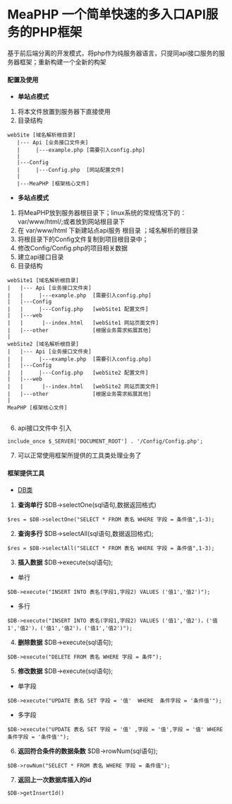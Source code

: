 # MeaPHP 一个简单快速的多入口API服务的PHP框架 #

基于前后端分离的开发模式，将php作为纯服务器语言，只提同api接口服务的服务器框架；重新构建一个全新的构架

#### 配置及使用 ####
+ **单站点模式**
1. 将本文件放置到服务器下直接使用
2.  目录结构
```
webSite [域名解析根目录]
   |--- Api [业务接口文件夹]
   |     |---example.php [需要引入config.php]
   |
   |---Config
   |     |---Config.php  [网站配置文件]
   |
   |---MeaPHP [框架核心文件]
```

+ **多站点模式**

1. 将MeaPHP放到服务器根目录下；linux系统的常规情况下的：var/www/html/;或者放到网站根目录下
2. 在 var/www/html 下新建站点api服务 根目录 ；域名解析的根目录
3. 将根目录下的Config文件复制到项目根目录中；
4. 修改Config/Config.php的项目相关数据
5. 建立api接口目录
6. 目录结构
```
webSite1 [域名解析根目录]
|   |--- Api [业务接口文件夹]
|   |     |---example.php  [需要引入config.php]
|   |---Config
|   |     |---Config.php   [webSite1 配置文件]
|   |---web
|   |      |--index.html   [webSite1 网站页面文件]
|   |---other              [根据业务需求拓展其他]
|
webSite2 [域名解析根目录]
|   |--- Api [业务接口文件夹]
|   |     |---example.php  [需要引入config.php]
|   |---Config
|   |     |---Config.php   [webSite2 配置文件]
|   |---web
|   |      |--index.html   [webSite2 网站页面文件]
|   |---other              [根据业务需求拓展其他]
|
MeaPHP [框架核心文件]


```

6. api接口文件中 引入
````
include_once $_SERVER['DOCUMENT_ROOT'] . '/Config/Config.php';
````
7. 可以正常使用框架所提供的工具类处理业务了

#### 框架提供工具 ####
* [DB类](#1)
1.  **查询单行**
$DB->selectOne(sql语句,数据返回格式)
```
$res = $DB->selectOne("SELECT * FROM 表名 WHERE 字段 = 条件值",1-3);
```
2. **查询多行**
$DB->selectAll(sql语句,数据返回格式);
````
$res = $DB->selectAll("SELECT * FROM 表名 WHERE 字段 = 条件值",1-3);
````
3. **插入数据**
$DB->execute(sql语句);
 + 单行
```
$DB->execute("INSERT INTO 表名(字段1,字段2) VALUES ('值1','值2')");
```
 + 多行
````
$DB->execute("INSERT INTO 表名(字段1,字段2) VALUES ('值1','值2')，('值1','值2')，('值1','值2')，('值1','值2')");
````
4.   **删除数据**
$DB->execute(sql语句);
```
$DB->execute("DELETE FROM 表名 WHERE 字段 = 条件");
```
5. **修改数据**
$DB->execute(sql语句);
+ 单字段
```
$DB->execute("UPDATE 表名 SET 字段 = '值'  WHERE  条件字段 = '条件值'");
```
+ 多字段
```
$DB->execute("UPDATE 表名 SET 字段 = '值' ,字段 = '值',字段 = '值' WHERE  条件字段 = '条件值'");
```
6. **返回符合条件的数据条数**
$DB->rowNum(sql语句);
```
$DB->rowNum("SELECT * FROM 表名 WHERE 字段 = 条件值");
```
7. **返回上一次数据库插入的id**
```
$DB->getInsertId()
```